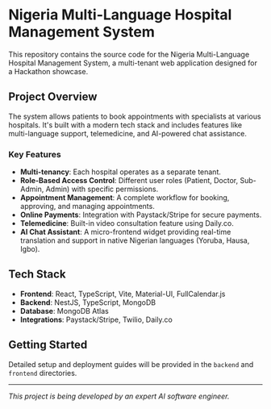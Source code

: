# Nigeria Multi-Language Hospital Management System

This repository contains the source code for the Nigeria Multi-Language Hospital Management System, a multi-tenant web application designed for a Hackathon showcase.

## Project Overview

The system allows patients to book appointments with specialists at various hospitals. It's built with a modern tech stack and includes features like multi-language support, telemedicine, and AI-powered chat assistance.

### Key Features
- **Multi-tenancy**: Each hospital operates as a separate tenant.
- **Role-Based Access Control**: Different user roles (Patient, Doctor, Sub-Admin, Admin) with specific permissions.
- **Appointment Management**: A complete workflow for booking, approving, and managing appointments.
- **Online Payments**: Integration with Paystack/Stripe for secure payments.
- **Telemedicine**: Built-in video consultation feature using Daily.co.
- **AI Chat Assistant**: A micro-frontend widget providing real-time translation and support in native Nigerian languages (Yoruba, Hausa, Igbo).

## Tech Stack

- **Frontend**: React, TypeScript, Vite, Material-UI, FullCalendar.js
- **Backend**: NestJS, TypeScript, MongoDB
- **Database**: MongoDB Atlas
- **Integrations**: Paystack/Stripe, Twilio, Daily.co

## Getting Started

Detailed setup and deployment guides will be provided in the `backend` and `frontend` directories.

---

*This project is being developed by an expert AI software engineer.*
